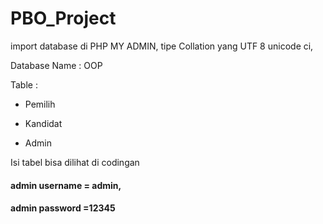 # PBO_Project
import database di PHP MY ADMIN, tipe Collation yang UTF 8 unicode ci,

Database Name : OOP

Table :

* Pemilih

* Kandidat

* Admin

Isi tabel bisa dilihat di codingan

#### admin username = admin,
#### admin password =12345
